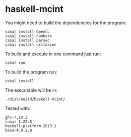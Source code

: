 # haskell-mcint


You might need to build the dependencies for the program:
```
cabal install OpenCL
cabal install numbers
cabal install parsec
cabal install criterion
```

To build and execute in one command just run:

```
cabal run
```


To build the program run:

```
cabal install
```

The executable will be in:

```
./dist/build/haskell-mcint/
```

Tested with:

```
ghc-7.10.3
cabal-1.22.8
haskell-platform-2013.2
base-4.8.2.0
```
